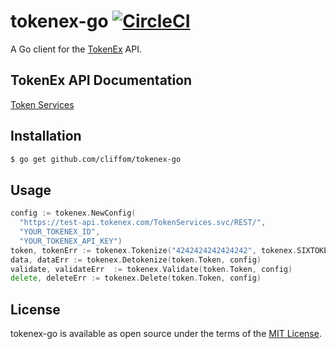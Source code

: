 # tokenex-go [![CircleCI](https://circleci.com/gh/cliffom/tokenex-go.svg?style=svg)](https://circleci.com/gh/cliffom/tokenex-go)
A Go client for the [TokenEx](https://www.tokenex.com) API.

## TokenEx API Documentation

[Token Services](http://docs.tokenex.com/#tokenex-api-token-services)

## Installation

```bash
$ go get github.com/cliffom/tokenex-go
```

## Usage

```go
config := tokenex.NewConfig(
  "https://test-api.tokenex.com/TokenServices.svc/REST/",
  "YOUR_TOKENEX_ID",
  "YOUR_TOKENEX_API_KEY")
token, tokenErr := tokenex.Tokenize("4242424242424242", tokenex.SIXTOKENFOUR, config)
data, dataErr := tokenex.Detokenize(token.Token, config)
validate, validateErr  := tokenex.Validate(token.Token, config)
delete, deleteErr := tokenex.Delete(token.Token, config)
```

## License

tokenex-go is available as open source under the terms of the [MIT License](http://opensource.org/licenses/MIT).
